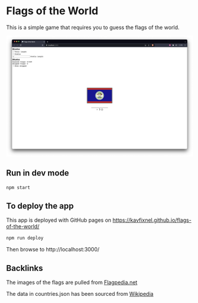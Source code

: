 # Flags of the World

This is a simple game that requires you to guess the flags of the world.

![Screenshot of game](https://github.com/kavfixnel/flags-of-the-world/blob/main/game_screenshot.png?raw=true)

## Run in dev mode

```bash
npm start
```

## To deploy the app

This app is deployed with GitHub pages on https://kavfixnel.github.io/flags-of-the-world/

```bash
npm run deploy
```

Then browse to http://localhost:3000/

## Backlinks

The images of the flags are pulled from [Flagpedia.net](https://flagpedia.net)

The data in countries.json has been sourced from [Wikipedia](https://en.wikipedia.org/wiki/ISO_3166-1)
